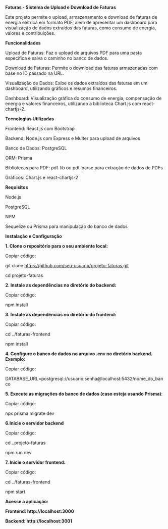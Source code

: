 **Faturas - Sistema de Upload e Download de Faturas**


Este projeto permite o upload, armazenamento e download de faturas de energia elétrica em formato PDF, além de apresentar um dashboard para visualização de dados extraídos das faturas, como consumo de energia, valores e contribuições.

**Funcionalidades**

Upload de Faturas: Faz o upload de arquivos PDF para uma pasta específica e salva o caminho no banco de dados.

Download de Faturas: Permite o download das faturas armazenadas com base no ID passado na URL.

Visualização de Dados: Exibe os dados extraídos das faturas em um dashboard, utilizando gráficos e resumos financeiros.

Dashboard: Visualização gráfica do consumo de energia, compensação de energia e valores financeiros, utilizando a biblioteca Chart.js com react-chartjs-2.

**Tecnologias Utilizadas**

Frontend: React.js com Bootstrap

Backend: Node.js com Express e Multer para upload de arquivos

Banco de Dados: PostgreSQL

ORM: Prisma

Bibliotecas para PDF: pdf-lib ou pdf-parse para extração de dados de PDFs

Gráficos: Chart.js e react-chartjs-2

**Requisitos**

Node.js

PostgreSQL

NPM

Sequelize ou Prisma para manipulação do banco de dados


**Instalação e Configuração**

**1. Clone o repositório para o seu ambiente local:**

Copiar código:

git clone https://github.com/seu-usuario/projeto-faturas.git

cd projeto-faturas


**2. Instale as dependências no diretório do backend:**

Copiar código:

npm install

**3. Instale as dependências no diretório do frontend:**

Copiar código:

cd ../faturas-frontend

npm install

**4. Configure o banco de dados no arquivo .env no diretório backend. Exemplo:**

Copiar código:

DATABASE_URL=postgresql://usuario:senha@localhost:5432/nome_do_banco

**5. Execute as migrações do banco de dados (caso esteja usando Prisma)**:

Copiar código:

npx prisma migrate dev

**6.Inicie o servidor backend**

Copiar código:

cd ..projeto-faturas

npm run dev

**7. Inicie o servidor frontend:**

Copiar código:

cd ../faturas-frontend

npm start


**Acesse a aplicação:**

**Frontend: http://localhost:3000**

**Backend: http://localhost:3001**


